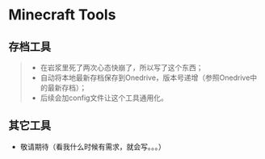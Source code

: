 # Minecraft Tools

## 存档工具
> - 在岩浆里死了两次心态快崩了，所以写了这个东西；
> - 自动将本地最新存档保存到Onedrive，版本号递增（参照Onedrive中的最新存档）；
> - 后续会加config文件让这个工具通用化。

## 其它工具
- 敬请期待（看我什么时候有需求，就会写。。。）